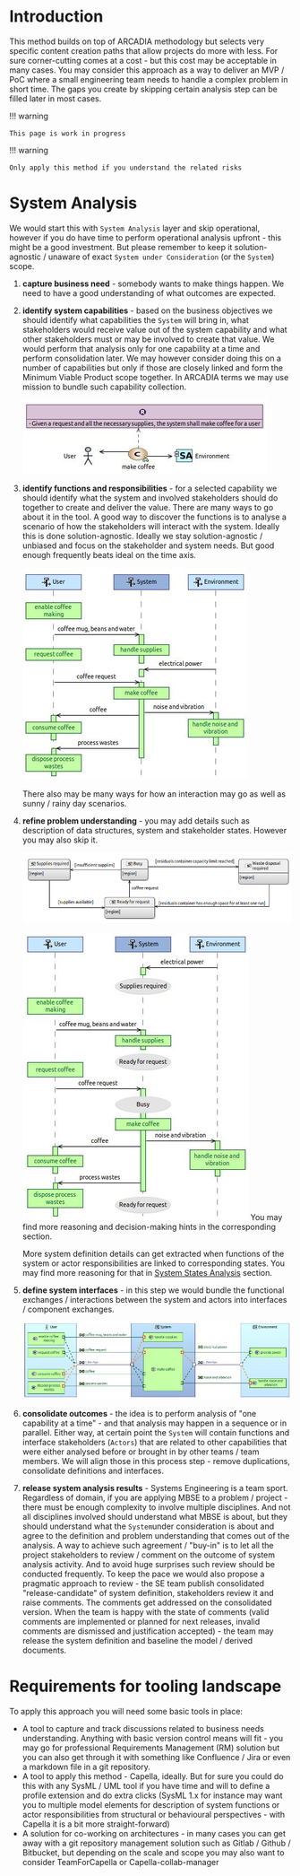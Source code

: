 # Introduction

This method builds on top of ARCADIA methodology but selects very specific content creation paths that allow projects do more with less. For sure corner-cutting comes at a cost - but this cost may be acceptable in many cases. You may consider this approach as a way to deliver an MVP / PoC where a small engineering team needs to handle a complex problem in short time. The gaps you create by skipping certain analysis step can be filled later in most cases.

!!! warning

    This page is work in progress

!!! warning 

    Only apply this method if you understand the related risks


# System Analysis

We would start this with `System Analysis` layer and skip operational, however if you do have time to perform operational analysis upfront - this might be a good investment. But please remember to keep it solution-agnostic / unaware of exact `System under Consideration` (or the `System`) scope.

1. **capture business need** - somebody wants to make things happen. We need to have a good understanding of what outcomes are expected.
2. **identify system capabilities** -  based on the business objectives we should identify what capabilities the `System` will bring in, what stakeholders would receive value out of the system capability and what other stakeholders must or may be involved to create that value. We would perform that analysis only for one capability at a time and perform consolidation later. We may however consider doing this on a number of capabilities but only if those are closely linked and form the Minimum Viable Product scope together. In ARCADIA terms we may use mission to bundle such capability collection.
   
   ![Business requirement in capability analysis context](sa-images/sa-cap1.jpg)

3. **identify functions and responsibilities** - for a selected capability we should identify what the system and involved stakeholders should do together to create and deliver the value. There are many ways to go about it in the tool. A good way to discover the functions is to analyse a scenario of how the stakeholders will interact with the system. 
    Ideally this is done solution-agnostic. Ideally we stay solution-agnostic / unbiased and focus on the stakeholder and system needs. But good enough frequently beats ideal on the time axis.

    ![Example of how a capability realization can be captured in a scenario](sa-images/sa-cap1-scenario.jpg)
   
    There also may be many ways for how an interaction may go as well as sunny / rainy day scenarios.
   
4. **refine problem understanding** - you may add details such as description of data structures, system and stakeholder states. However you may also skip it.
   
    ![System states discovered in Capability1 analysis](sa-images/sa-cap1-sys-states.png)

    ![Capability 1 scenario refined with states](sa-images/sa-cap1-scenario-refined.jpg)
    You may find more reasoning and decision-making hints in the corresponding section.

    More system definition details can get extracted when functions of the system or actor responsibilities are linked to corresponding  states. You may find more reasoning for that in [System States Analysis](#TODO) section.
5. **define system interfaces** - in this step we would bundle the functional exchanges / interactions between the system and actors into interfaces / component exchanges.
   
   ![Definition of System interfaces](sa-images/sa-cap1-sab.jpg)
   
6. **consolidate outcomes** - the idea is to perform analysis of "one capability at a time" - and that analysis may happen in a sequence or in parallel. Either way, at certain point the `System` will contain functions and interface stakeholders (`Actors`) that are related to other capabilities that were either analysed before or brought in by other teams / team members. We will align those in this process step - remove duplications, consolidate definitions and interfaces.
7. **release system analysis results** - Systems Engineering is a team sport. Regardless of domain, if you are applying MBSE to a problem / project - there must be enough complexity to involve multiple disciplines. And not all disciplines involved should understand what MBSE is about, but they should understand what the `System`under consideration is about and agree to the definition and problem understanding that comes out of the analysis. A way to achieve such agreement / "buy-in" is to let all the project stakeholders to review / comment on the outcome of system analysis activity. And to avoid huge surprises such review should be conducted frequently. To keep the pace we would also propose a pragmatic approach to review - the SE team publish consolidated "release-candidate" of system definition, stakeholders review it and raise comments. The comments get addressed on the consolidated version. When the team is happy with the state of comments (valid comments are implemented or planned for next releases, invalid comments are dismissed and justification accepted) - the team may release the system definition and baseline the model / derived documents.

# Requirements for tooling landscape

To apply this approach you will need some basic tools in place:

* A tool to capture and track discussions related to business needs understanding. Anything with basic version control means will fit - you may go for professional Requirements Management (RM) solution but you can also get through it with something like Confluence / Jira or even a markdown file in a git repository.
* A tool to apply this method - Capella, ideally. But for sure you could do this with any SysML / UML tool if you have time and will to define a profile extension and do extra clicks (SysML 1.x for instance may want you to multiple model elements for description of system functions or actor responsibilities from structural or behavioural perspectives - with Capella it is a bit more straight-forward)
* A solution for co-working on architectures - in many cases you can get away with a git repository management solution such as Gitlab / Github / Bitbucket, but depending on the scale and scope you may also want to consider TeamForCapella or Capella-collab-manager